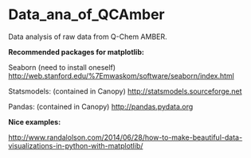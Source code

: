 # Data_ana_of_QCAmber
Data analysis of raw data from Q-Chem AMBER.

**Recommended packages for matplotlib:**

Seaborn (need to install oneself)
http://web.stanford.edu/%7Emwaskom/software/seaborn/index.html

Statsmodels: (contained in Canopy)
http://statsmodels.sourceforge.net

Pandas: (contained in Canopy)
http://pandas.pydata.org

**Nice examples:**

http://www.randalolson.com/2014/06/28/how-to-make-beautiful-data-visualizations-in-python-with-matplotlib/
